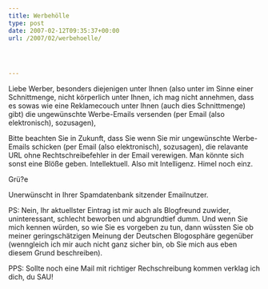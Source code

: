 ```yaml
---
title: Werbehölle
type: post
date: 2007-02-12T09:35:37+00:00
url: /2007/02/werbehoelle/




---
```

Liebe Werber, besonders diejenigen unter Ihnen (also unter im Sinne einer Schnittmenge, nicht körperlich unter Ihnen, ich mag nicht annehmen, dass es sowas wie eine Reklamecouch unter Ihnen (auch dies Schnittmenge) gibt) die ungewünschte Werbe-Emails versenden (per Email (also elektronisch), sozusagen),

Bitte beachten Sie in Zukunft, dass Sie wenn Sie mir ungewünschte Werbe-Emails schicken (per Email (also elektronisch), sozusagen), die relavante URL ohne Rechtschreibefehler in der Email verewigen. Man könnte sich sonst eine Blöße geben. Intellektuell. Also mit Intelligenz. Himel noch einz.

Grü?e

Unerwünscht in Ihrer Spamdatenbank sitzender Emailnutzer.

PS: Nein, Ihr aktuellster Eintrag ist mir auch als Blogfreund zuwider, uninteressant, schlecht beworben und abgrundtief dumm. Und wenn Sie mich kennen würden, so wie Sie es vorgeben zu tun, dann wüssten Sie ob meiner geringschätzigen Meinung der Deutschen Blogosphäre gegenüber (wenngleich ich mir auch nicht ganz sicher bin, ob Sie mich aus eben diesem Grund beschreiben).

PPS: Sollte noch eine Mail mit richtiger Rechschreibung kommen verklag ich dich, du SAU!

